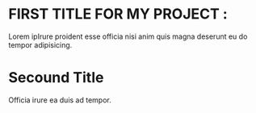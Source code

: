 # FIRST TITLE FOR MY PROJECT :

Lorem ipIrure proident esse officia  nisi anim quis magna deserunt eu do tempor adipisicing. 

# Secound Title
Officia irure ea duis ad tempor.
